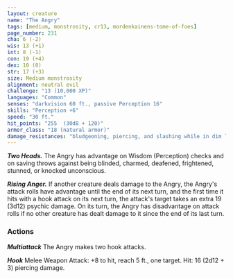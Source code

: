 ```yaml
---
layout: creature
name: "The Angry"
tags: [medium, monstrosity, cr13, mordenkainens-tome-of-foes]
page_number: 231
cha: 6 (-2)
wis: 13 (+1)
int: 8 (-1)
con: 19 (+4)
dex: 10 (0)
str: 17 (+3)
size: Medium monstrosity
alignment: neutral evil
challenge: "13 (10,000 XP)"
languages: "Common"
senses: "darkvision 60 ft., passive Perception 16"
skills: "Perception +6"
speed: "30 ft."
hit_points: "255  (30d8 + 120)"
armor_class: "18 (natural armor)"
damage_resistances: "bludgeoning, piercing, and slashing while in dim light or darkness"
---
```


***Two Heads.*** The Angry has advantage on Wisdom (Perception) checks and on saving throws against being blinded, charmed, deafened, frightened, stunned, or knocked unconscious.

***Rising Anger.*** If another creature deals damage to the Angry, the Angry's attack rolls have advantage until the end of its next turn, and the first time it hits with a hook attack on its next turn, the attack's target takes an extra 19 (3d12) psychic damage.
On its turn, the Angry has disadvantage on attack rolls if no other creature has dealt damage to it since the end of its last turn.

### Actions

***Multiattack*** The Angry makes two hook attacks.

***Hook*** Melee Weapon Attack: +8 to hit, reach 5 ft., one target. Hit: 16 (2d12 + 3) piercing damage.